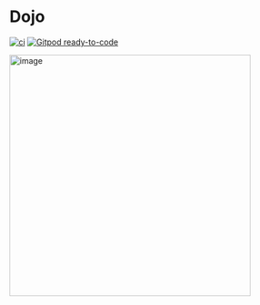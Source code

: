 # Dojo

[![ci](https://github.com/lindsaykwardell/vite-elm-template/actions/workflows/ci.yml/badge.svg)](https://github.com/lindsaykwardell/vite-elm-template/actions/workflows/ci.yml)
[![Gitpod ready-to-code](https://img.shields.io/badge/Gitpod-ready--to--code-908a85?logo=gitpod)](https://gitpod.io/#https://github.com/lindsaykwardell/vite-elm-template)

<img width="424" alt="image" src="https://user-images.githubusercontent.com/6143964/211696749-5ad33806-d046-412f-b4eb-881bb932fee7.png">
